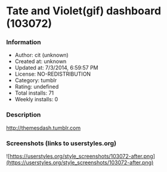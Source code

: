 # Tate and Violet(gif) dashboard (103072)

### Information
- Author: cit (unknown)
- Created at: unknown
- Updated at: 7/3/2014, 6:59:57 PM
- License: NO-REDISTRIBUTION
- Category: tumblr
- Rating: undefined
- Total installs: 71
- Weekly installs: 0


### Description
http://themesdash.tumblr.com


### Screenshots (links to userstyles.org)
![https://userstyles.org/style_screenshots/103072-after.png](https://userstyles.org/style_screenshots/103072-after.png)



